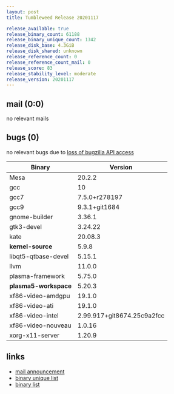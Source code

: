 ```yaml
---
layout: post
title: Tumbleweed Release 20201117

release_available: true
release_binary_count: 61188
release_binary_unique_count: 1342
release_disk_base: 4.3GiB
release_disk_shared: unknown
release_reference_count: 0
release_reference_count_mail: 0
release_score: 83
release_stability_level: moderate
release_version: 20201117
---
```


## mail (0:0)

no relevant mails

## bugs (0)

<!--more-->

no relevant bugs due to [loss of bugzilla API access](https://bugzilla.opensuse.org/show_bug.cgi?id=1157722)

Binary | Version
--- | ---
Mesa | 20.2.2
gcc | 10
gcc7 | 7.5.0+r278197
gcc9 | 9.3.1+git1684
gnome-builder | 3.36.1
gtk3-devel | 3.24.22
kate | 20.08.3
**kernel-source** | 5.9.8
libqt5-qtbase-devel | 5.15.1
llvm | 11.0.0
plasma-framework | 5.75.0
**plasma5-workspace** | 5.20.3
xf86-video-amdgpu | 19.1.0
xf86-video-ati | 19.1.0
xf86-video-intel | 2.99.917+git8674.25c9a2fcc
xf86-video-nouveau | 1.0.16
xorg-x11-server | 1.20.9

## links

- [mail announcement](https://github.com/boombatower/tumbleweed-review/issues/10)
- [binary unique list](http://download.opensuse.org/history/20201117/rpm.unique.list)
- [binary list](http://download.opensuse.org/history/20201117/rpm.list)
